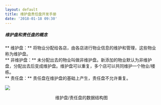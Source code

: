 ```yaml
---
layout: default
title: 维护盘责任盘开发手册
date: '2018-01-18 09:30'
---
```

##### 维护盘和责任盘的概念  

** 维护盘：** 将物业分配给各店，由各店进行物业信息的维护和管理，这些物业称为维护盘。  
** 非维护盘：** 未分配出去的物业叫做非维护盘。新添加的物业默认为非维护盘，分配出去后变成维护盘。维护盘可以重复，多个店可以共同维护一个物业/楼栋。  
** 责任盘：** 责任盘在维护盘的基础上产生，责任盘不允许重复。

![](https://98erp.github.io/assets/images/databases.png)
<center>维护盘/责任盘的数据结构图</center>

